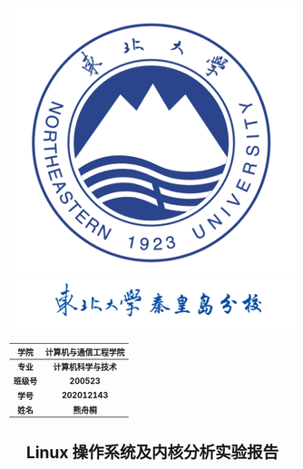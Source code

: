 <img src="./assets/logo.png">

<img src="./assets/name.png">

| <center>学院       | <center>计算机与通信工程学院 |
| ------------------ | ---------------------------- |
| <center>**专业**   | <center>**计算机科学与技术** |
| <center>**班级号** | <center>**200523**           |
| <center>**学号**   | <center>**202012143**        |
| <center>**姓名**   | <center>**熊舟桐**           |



# <center> Linux 操作系统及内核分析实验报告

